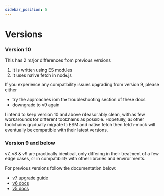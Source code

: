 ```yaml
---
sidebar_position: 5
---
```


# Versions

### Version 10

This has 2 major differences from previous versions

1. It is written using ES modules
2. It uses native fetch in node.js

If you experience any compatibility issues upgrading from version 9, please either

- try the approaches iom the troubleshooting section of these docs
- downgrade to v9 again

I intend to keep version 10 and above r4easonably clean, with as few workarounds for different toolchains as possible. Hopefully, as other toolchains gradually migrate to ESM and native fetch then fetch-mock will eventually be compatible with their latest versions.

### Version 9 and below

v7, v8 & v9 are practically identical, only differing in their treatment of a few edge cases, or in compatibility with other libraries and environments.

For previous versions follow the documentation below:

- [v7 upgrade guide](https://github.com/wheresrhys/fetch-mock/blob/master/docs/v6-v7-upgrade-guide.md)
- [v6 docs](https://github.com/wheresrhys/fetch-mock/tree/4231044aa94e234b53e296181ca5b6b4cecb6e3f/docs)
- [v5 docs](https://github.com/wheresrhys/fetch-mock/tree/b8270640d5711feffb01d1bf85bb7da95179c4de/docs)
